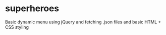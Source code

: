 # superheroes
Basic dynamic menu using jQuery and fetching .json files and basic HTML + CSS styling
